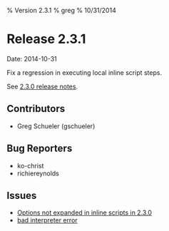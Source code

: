 % Version 2.3.1
% greg
% 10/31/2014

Release 2.3.1
=============

Date: 2014-10-31

Fix a regression in executing local inline script steps.

See [2.3.0 release notes](../history/version-2.3.0.html).

## Contributors

* Greg Schueler (gschueler)

## Bug Reporters

* ko-christ
* richiereynolds

## Issues

* [Options not expanded in inline scripts in 2.3.0](https://github.com/rundeck/rundeck/issues/994)
* [bad interpreter error](https://github.com/rundeck/rundeck/issues/993)